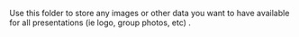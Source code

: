Use this folder to store any images or other data you want to have available for all presentations (ie logo, group photos, etc) .
